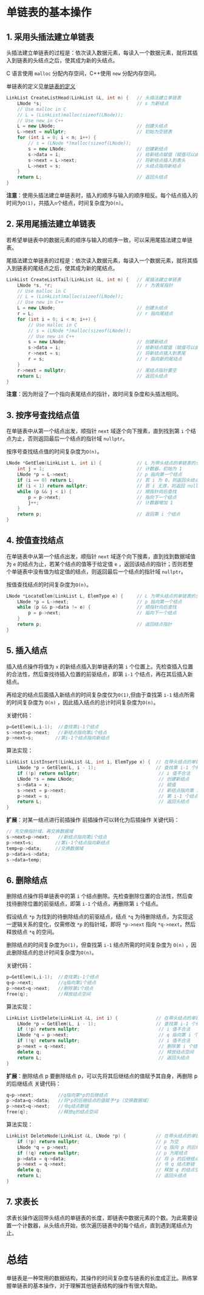 # 单链表的基本操作

## 1. 采用头插法建立单链表

头插法建立单链表的过程是：依次读入数据元素，每读入一个数据元素，就将其插入到链表的头结点之后，使其成为新的头结点。

C 语言使用 `malloc` 分配内存空间，C++使用 `new` 分配内存空间。

单链表的定义见[单链表的定义](../1.3.1.1.定义/main.md#单链表的定义)

```c++
LinkList CreateListHead(LinkList &L, int n) {   // 头插法建立单链表
    LNode *s;                                   // s 为新结点
    // Use malloc in C
    // L = (LinkList)malloc(sizeof(LNode));
    // Use new in C++
    L = new LNode;                              // 创建头结点
    L->next = nullptr;                          // 初始为空链表
    for (int i = 0; i < n; i++) {
        // s = (LNode *)malloc(sizeof(LNode));
        s = new LNode;                          // 创建新结点
        s->data = i;                            // 给新结点赋值（赋值可以由外部输入）
        s->next = L->next;                      // 将新结点插入到表头
        L->next = s;                            // 头结点指向新结点
    }
    return L;                                   // 返回头结点
}
```

**注意**：使用头插法建立单链表时，插入的顺序与输入的顺序相反。每个结点插入的时间为`O(1)`，共插入`n`个结点，时间复杂度为`O(n)`。

## 2. 采用尾插法建立单链表

若希望单链表中的数据元素的顺序与输入的顺序一致，可以采用尾插法建立单链表。

尾插法建立单链表的过程是：依次读入数据元素，每读入一个数据元素，就将其插入到链表的尾结点之后，使其成为新的尾结点。

```c++
LinkList CreateListTail(LinkList &L, int n) {   // 尾插法建立单链表
    LNode *s, *r;                               // r 为表尾指针
    // Use malloc in C
    // L = (LinkList)malloc(sizeof(LNode));
    // Use new in C++
    L = new LNode;                              // 创建头结点
    r = L;                                      // r 指向尾结点
    for (int i = 0; i < n; i++) {
        // Use malloc in C
        // s = (LNode *)malloc(sizeof(LNode));
        // Use new in C++
        s = new LNode;                          // 创建新结点
        s->data = i;                            // 给新结点赋值（赋值可以由外部输入）
        r->next = s;                            // 将新结点插入到表尾
        r = s;                                  // r 指向新的尾结点
    }
    r->next = nullptr;                          // 尾结点指针置空
    return L;                                   // 返回头结点
}
```

**注意**：因为附设了一个指向表尾结点的指针，故时间复杂度和头插法相同。

## 3. 按序号查找结点值

在单链表中从第一个结点出发，顺指针 `next` 域逐个向下搜素，直到找到第 `i` 个结点为止，否则返回最后一个结点的指针域 `nullptr`。

按序号查找结点值的时间复杂度为`O(n)`。

```c++
LNode *GetElem(LinkList L, int i) {             // L 为带头结点的单链表的头指针
    int j = 1;                                  // 计数器，初始为 1
    LNode *p = L->next;                         // p 指向第一个结点
    if (i == 0) return L;                       // 若 i 为 0，则返回头结点
    if (i < 1) return nullptr;                  // 若 i 无效，则返回 nullptr
    while (p && j < i) {                        // 顺指针向后查找
        p = p->next;                            // 指向下一个结点
        j++;                                    // 计数器增加 1
    }
    return p;                                   // 返回第 i 个结点
}
```

## 4. 按值查找结点

在单链表中从第一个结点出发，顺指针 `next` 域逐个向下搜素，直到找到数据域值为 `e` 的结点为止，若某个结点的值等于给定值 `e` ，返回该结点的指针；否则若整个单链表中没有值为给定值的结点，则返回最后一个结点的指针域 `nullptr`。

按值查找结点的时间复杂度为`O(n)`。

```c++
LNode *LocateElem(LinkList L, ElemType e) {     // L 为带头结点的单链表的头指针
    LNode *p = L->next;                         // p 指向第一个结点
    while (p && p->data != e) {                 // 顺指针向后查找
        p = p->next;                            // 指向下一个结点
    }
    return p;                                   // 返回结点指针
}
```

## 5. 插入结点

插入结点操作将值为 `x` 的新结点插入到单链表的第 `i` 个位置上。先检查插入位置的合法性，然后查找待插入位置的前驱结点，即第 `i-1` 个结点，再在其后插入新结点。

再给定的结点后面插入新结点的时间复杂度仅为`O(1)`,但由于查找第 `i-1` 结点所需的时间复杂度为 `O(n)` ，因此插入结点的总计时间复杂度为`O(n)`。

关键代码：

```c
p=GetElem(L,i-1);  //查找第i-1个结点
s->next=p->next;   //新结点指向第i个结点
p->next=s;        //第i-1个结点指向新结点
```

算法实现：

```c++
LinkList ListInsert(LinkList &L, int i, ElemType x) {  // 在带头结点的单链表 L 中的第 i 个位置插入值为 x 的新结点
    LNode *p = GetElem(L, i - 1);                      // 查找第 i-1 个结点
    if (!p) return nullptr;                             // i 值不合法
    LNode *s = new LNode;                               // 创建新结点
    s->data = x;                                        // 赋值
    s->next = p->next;                                  // 新结点指向第 i 个结点
    p->next = s;                                        // 第 i-1 个结点指向新结点
    return L;                                           // 返回头结点
}
```

**扩展**：对某一结点进行前插操作
前插操作可以转化为后插操作
关键代码：

```c
// 先交换指针域，再交换数据域
s->next=p->next;   //新结点指向第i个结点
p->next=s;        //第i-1个结点指向新结点
temp=p->data;     //交换数据域
p->data=s->data;
s->data=temp;
```

## 6. 删除结点

删除结点操作将单链表中的第 `i` 个结点删除。先检查删除位置的合法性，然后查找待删除位置的前驱结点，即第 `i-1` 个结点，再删除第 `i` 个结点。

假设结点 `*p` 为找到的待删除结点的前驱结点，结点 `*q` 为待删除结点，为实现这一逻辑关系的变化，仅需修改 `*p` 的指针域，即将 `*p->next` 指向 `*q->next`，然后释放结点 `*q` 的空间。

删除结点的时间复杂度为`O(1)`，但查找第 `i-1` 结点所需的时间复杂度为 `O(n)` ，因此删除结点的总计时间复杂度为`O(n)`。

关键代码：

```c
p=GetElem(L,i-1);  //查找第i-1个结点
q=p->next;         //q指向第i个结点
p->next=q->next;   //删除第i个结点
free(q);           //释放结点空间
```

算法实现：

```c++
LinkList ListDelete(LinkList &L, int i) {              // 在带头结点的单链表 L 中删除第 i 个结点
    LNode *p = GetElem(L, i - 1);                      // 查找第 i-1 个结点
    if (!p) return nullptr;                             // i 值不合法
    LNode *q = p->next;                                 // q 指向第 i 个结点
    if (!q) return nullptr;                             // i 值不合法
    p->next = q->next;                                  // 删除第 i 个结点
    delete q;                                           // 释放结点空间
    return L;                                           // 返回头结点
}
```

**扩展**：删除结点 p
要删除结点 p，可以先将其后继结点的值赋予其自身，再删除 p 的后继结点
关键代码：

```c
q=p->next;         //q指向第*p的后继结点
p->data=q->data;   //将*p的后继结点的值赋予*p（交换数据域）
p->next=q->next;   //令q结点断链
free(q);           //释放q的结点空间
```

算法实现：

```c++
LinkList DeleteNode(LinkList &L, LNode *p) {           // 在带头结点的单链表 L 中删除结点 p
    if (!p) return nullptr;                            // p 为空
    LNode *q = p->next;                                // q 指向 p 的后继结点
    if (!q) return nullptr;                            // p 为尾结点
    p->data = q->data;                                 // 将 p 的后继结点的值赋予 p
    p->next = q->next;                                 // 令 q 结点断链
    delete q;                                          // 释放 q 的结点空间
    return L;                                          // 返回头结点
}
```

## 7. 求表长

求表长操作返回带头结点的单链表的长度，即链表中数据元素的个数。为此需要设置一个计数器，从头结点开始，依次遍历链表中的每个结点，直到遇到尾结点为止。

# 总结

单链表是一种常用的数据结构，其操作的时间复杂度与链表的长度成正比。熟练掌握单链表的基本操作，对于理解其他链表结构的操作有很大帮助。
